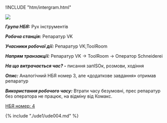 !INCLUDE "htm/intergram.html"

![](https://chart.googleapis.com/chart?chs=180x180&amp;cht=qr&amp;chl=https://pp.vokov.tk/nbya-nomer-4.html)

***Група НБЯ:*** Рух інструментів

***Робоча станція:*** Репаратур VK

***Учасники робочої дії:*** Репаратур VK;ToolRoom

***Напрям транзакції:*** Репаратур VK -> ToolRoom -> Оператор Schneidereі

***На що витрачається час? -*** писання запISOк, розмови, ходіння

***Опис:***
Аналогічний НБЯ номер 3, але «додаткове завдання» отримав репаратур

***Використання робочого часу:*** Втрати часу безумовні, прес репаратур без оператора не працює, на відміну від Комакс.

[ НБЯ номер: 4](https://next.treba.ml/s/BkuCZUOqP)

{% include "./ude1/ude004.md" %}